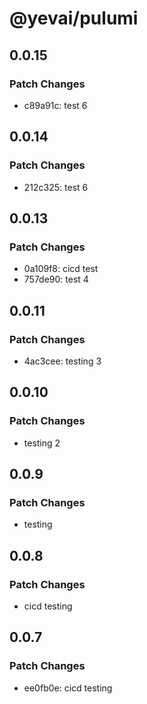# @yevai/pulumi

## 0.0.15

### Patch Changes

- c89a91c: test 6

## 0.0.14

### Patch Changes

- 212c325: test 6

## 0.0.13

### Patch Changes

- 0a109f8: cicd test
- 757de90: test 4

## 0.0.11

### Patch Changes

- 4ac3cee: testing 3

## 0.0.10

### Patch Changes

- testing 2

## 0.0.9

### Patch Changes

- testing

## 0.0.8

### Patch Changes

- cicd testing

## 0.0.7

### Patch Changes

- ee0fb0e: cicd testing
